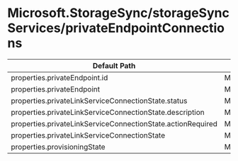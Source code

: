 # Microsoft.StorageSync/storageSyncServices/privateEndpointConnections

| Default Path | Alias |
|---|---|
| properties.privateEndpoint.id | Microsoft.StorageSync/storageSyncServices/privateEndpointConnections/privateEndpoint.id |
| properties.privateEndpoint | Microsoft.StorageSync/storageSyncServices/privateEndpointConnections/privateEndpoint |
| properties.privateLinkServiceConnectionState.status | Microsoft.StorageSync/storageSyncServices/privateEndpointConnections/privateLinkServiceConnectionState.status |
| properties.privateLinkServiceConnectionState.description | Microsoft.StorageSync/storageSyncServices/privateEndpointConnections/privateLinkServiceConnectionState.description |
| properties.privateLinkServiceConnectionState.actionRequired | Microsoft.StorageSync/storageSyncServices/privateEndpointConnections/privateLinkServiceConnectionState.actionRequired |
| properties.privateLinkServiceConnectionState | Microsoft.StorageSync/storageSyncServices/privateEndpointConnections/privateLinkServiceConnectionState |
| properties.provisioningState | Microsoft.StorageSync/storageSyncServices/privateEndpointConnections/provisioningState |

